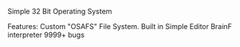 Simple 32 Bit Operating System

Features:
Custom "OSAFS" File System.
Built in Simple Editor
BrainF interpreter
9999+ bugs
